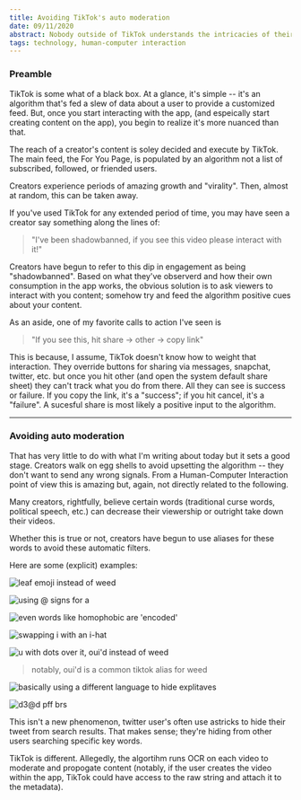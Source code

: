 ```yaml
---
title: Avoiding TikTok's auto moderation
date: 09/11/2020
abstract: Nobody outside of TikTok understands the intricacies of their algorithm. That doesn't stop user's from trying.
tags: technology, human-computer interaction
---
```


### Preamble

TikTok is some what of a black box. At a glance, it's simple -- it's an algorithm that's fed a slew of data about a user to provide a customized feed. But, once you start interacting with the app, (and espeically start creating content on the app), you begin to realize it's more nuanced than that.

The reach of a creator's content is soley decided and execute by TikTok. The main feed, the For You Page, is populated by an algorithm not a list of subscribed, followed, or friended users.

Creators experience periods of amazing growth and "virality". Then, almost at random, this can be taken away.

If you've used TikTok for any extended period of time, you may have seen a creator say something along the lines of:

> "I've been shadowbanned, if you see this video please interact with it!"

Creators have begun to refer to this dip in engagement as being "shadowbanned". Based on what they've observerd and how their own consumption in the app works, the obvious solution is to ask viewers to interact with you content; somehow try and feed the algorithm positive cues about your content.

As an aside, one of my favorite calls to action I've seen is

> "If you see this, hit share -> other -> copy link"

This is because, I assume, TikTok doesn't know how to weight that interaction. They override buttons for sharing via messages, snapchat, twitter, etc. but once you hit other (and open the system default share sheet) they can't track what you do from there. All they can see is success or failure. If you copy the link, it's a "success"; if you hit cancel, it's a "failure". A sucesful share is most likely a positive input to the algorithm.

---

### Avoiding auto moderation 

That has very little to do with what I'm writing about today but it sets a good stage. Creators walk on egg shells to avoid upsetting the algorithm -- they don't want to send any wrong signals. From a Human-Computer Interaction point of view this is amazing but, again, not directly related to the following.

Many creators, rightfully, believe certain words (traditional curse words, political speech, etc.) can decrease their viewership or outright take down their videos.

Whether this is true or not, creators have begun to use aliases for these words to avoid these automatic filters.

Here are some (explicit) examples:

![leaf emoji instead of weed](/blog-posts/images/blogs/avoiding-tik-tok-moderation/0.jpg)

![using @ signs for a](/blog-posts/images/blogs/avoiding-tik-tok-moderation/1.jpg)

![even words like homophobic are 'encoded'](/blog-posts/images/blogs/avoiding-tik-tok-moderation/2.jpg)

![swapping i with an i-hat](/blog-posts/images/blogs/avoiding-tik-tok-moderation/3.jpg)

![u with dots over it, oui'd instead of weed](/blog-posts/images/blogs/avoiding-tik-tok-moderation/4.jpg)
> notably, oui'd is a common tiktok alias for weed

![basically using a different language to hide explitaves](/blog-posts/images/blogs/avoiding-tik-tok-moderation/5.jpg)

![d3@d p*ff b*rs](/blog-posts/images/blogs/avoiding-tik-tok-moderation/6.jpg)

This isn't a new phenomenon, twitter user's often use astricks to hide their tweet from search results. That makes sense; they're hiding from other users searching specific key words.

TikTok is different. Allegedly, the algortihm runs OCR on each video to moderate and propogate content (notably, if the user creates the video within the app, TikTok could have access to the raw string and attach it to the metadata).
